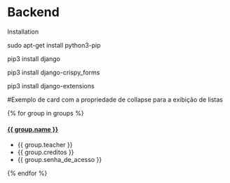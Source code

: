# Backend

Installation

sudo apt-get install python3-pip

pip3 install django

pip3 install django-crispy_forms

pip3 install django-extensions



#Exemplo de card com a propriedade de collapse para a exibição de listas
<div class="card">
  <div class="panel-group">
    {% for group in groups %}
      <div class="panel panel-default">
        <div class="panel-heading">
          <h4 class="panel-title">
            <a data-toggle="collapse" href="#collapse_{{ forloop.counter }}">{{ group.name }}</a>
          </h4>
        </div>
        <div id="collapse_{{ forloop.counter }}" class="panel-collapse collapse">
          <ul class="list-group">
            <li class="list-group-item">{{ group.teacher }}</li>
            <li class="list-group-item">{{ group.creditos }}</li>
            <li class="list-group-item">{{ group.senha_de_acesso }}</li>
          </ul>
        </div>
      </div>
    {% endfor %}
  </div>
</div>
